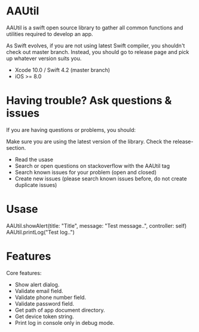 # AAUtil

AAUtil is a swift open source library to gather all common functions and utilities required to develop an app.

As Swift evolves, if you are not using latest Swift compiler, you shouldn't check out master branch. Instead, you should go to release page and pick up whatever version suits you.

- Xcode 10.0 / Swift 4.2 (master branch)
- iOS >= 8.0

# Having trouble? Ask questions & issues

If you are having questions or problems, you should:

Make sure you are using the latest version of the library. Check the release-section.
- Read the usase
- Search or open questions on stackoverflow with the AAUtil tag
- Search known issues for your problem (open and closed)
- Create new issues (please search known issues before, do not create duplicate issues)

# Usase

AAUtil.showAlert(title: "Title", message: "Test message..", controller: self)
AAUtil.printLog("Test log..")

# Features

Core features:
- Show alert dialog.
- Validate email field.
- Validate phone number field.
- Validate password field.
- Get path of app document directory.
- Get device token string.
- Print log in console only in debug mode.
